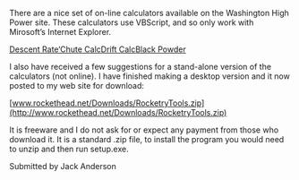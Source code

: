There are a nice set of on-line calculators available on the Washington High Power site. These calculators use VBScript, and so only work with Mirosoft’s Internet Explorer.

[Descent Rate](http://www.washingtonhighpower.com/Descent%20Rate.htm)[‘Chute Calc](http://www.washingtonhighpower.com/Chute%20Calculator.htm)[Drift Calc](http://www.washingtonhighpower.com/drift_calculator.htm)[Black Powder](http://www.washingtonhighpower.com/black_powder_calculator.htm)

I also have received a few suggestions for a stand-alone version of the calculators (not online). I have finished making a desktop version and it now posted to my web site for download:

[www.rockethead.net/Downloads/RocketryTools.zip](http://www.rockethead.net/Downloads/RocketryTools.zip)

It is freeware and I do not ask for or expect any payment from those who download it. It is a standard .zip file, to install the program you would need to unzip and then run setup.exe.

Submitted by Jack Anderson


